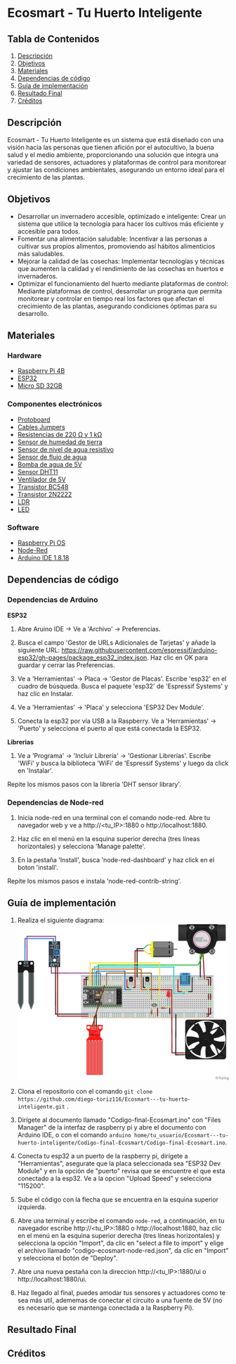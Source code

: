 # Ecosmart - Tu Huerto Inteligente

## Tabla de Contenidos
1. [Descripción](#descripción)
2. [Objetivos](#objetivos)
3. [Materiales](#materiales)
4. [Dependencias de código](#dependencias-de-código)
5. [Guía de implementación](#guía-de-implementación)
6. [Resultado Final](#resultado-final)
7. [Créditos](#créditos)

## Descripción
Ecosmart - Tu Huerto Inteligente es un sistema que está diseñado con una visión hacia las personas que tienen afición por el autocultivo, la buena salud y el medio ambiente, proporcionando una solución que integra una variedad de sensores, actuadores y plataformas de control para monitorear y ajustar las condiciones ambientales, asegurando un entorno ideal para el crecimiento de las plantas.

## Objetivos
- Desarrollar un invernadero accesible, optimizado e inteligente: Crear un sistema que utilice la tecnología para hacer los cultivos más eficiente y accesible para todos.
- Fomentar una alimentación saludable: Incentivar a las personas a cultivar sus propios alimentos, promoviendo así hábitos alimenticios más saludables.
- Mejorar la calidad de las cosechas: Implementar tecnologías y técnicas que aumenten la calidad y el rendimiento de las cosechas en huertos e invernaderos.
- Optimizar el funcionamiento del huerto mediante plataformas de control: Mediante plataformas de control, desarrollar un programa que permita monitorear y controlar en tiempo real los factores que afectan el crecimiento de las plantas, asegurando condiciones óptimas para su desarrollo.

## Materiales
### Hardware
- [Raspberry Pi 4B](https://www.raspberrypi.com/products/raspberry-pi-4-model-b/)
- [ESP32](https://todomaker.com/blog/conociendo-al-esp32/)
- [Micro SD 32GB](https://muytecnologicos.com/diccionario-tecnologico/tarjeta-microsd)
### Componentes electrónicos
- [Protoboard](https://portalacademico.cch.unam.mx/cibernetica1/implementacion-de-circuitos-logicos/tableta-protoboard)
- [Cables Jumpers](https://www.hwlibre.com/cable-jumper/)
- [Resistencias de 220 Ω y 1 kΩ](arduino.cc/en/software)
- [Sensor de humedad de tierra](https://www.330ohms.com/products/sensor-de-humedad-en-tierra-1)
- [Sensor de nivel de agua resistivo](https://www.tostatronic.com/product/sensor-de-nivel-de-agua-para-arduino/?gad_source=1&gclid=CjwKCAjw2Je1BhAgEiwAp3KY7z6wg0eJ8fREsY57eyAPW9IIW6BBdSjvqXGnEmjgDpXtGdkoaXtTJxoC2kwQAvD_BwE)
- [Sensor de flujo de agua](https://naylampmechatronics.com/blog/47_tutorial-sensor-de-flujo-de-agua.html)
- [Bomba de agua de 5V](https://sonrobots.com/producto/bomba-de-agua-sumergible-5v/)
- [Sensor DHT11](https://components101.com/sensors/dht11-temperature-sensor)
- [Ventilador de 5V](https://www.330ohms.com/products/ventilador-5v-para-raspberry-pi-3)
- [Transistor BC548](https://www.inventable.eu/2017/07/09/transistor-bc548/)
- [Transistor 2N2222](https://descubrearduino.com/2n2222-todo-lo-que-necesitas-saber-sobre-este-transitor/)
- [LDR](https://www.tecnosalva.com/que-es-y-como-funciona-una-ldr/)
- [LED](https://www.ledtecnologia.com/que-es-un-led/)
  
### Software
- [Raspberry Pi OS](https://www.raspberrypi.com/software/)
- [Node-Red](https://nodered.org/)
- [Arduino IDE 1.8.18](https://www.ceac.es/blog/que-es-el-ide-de-arduino-en-robotica)
  
## Dependencias de código
### Dependencias de Arduino
**ESP32**
1. Abre Aruino IDE -> Ve a 'Archivo' -> Preferencias.

2. Busca el campo 'Gestor de URLs Adicionales de Tarjetas' y añade la siguiente URL: https://raw.githubusercontent.com/espressif/arduino-esp32/gh-pages/package_esp32_index.json. Haz clic en OK para guardar y cerrar las Preferencias.

3. Ve a 'Herramientas' -> Placa -> 'Gestor de Placas'. Escribe 'esp32' en el cuadro de búsqueda. Busca el paquete 'esp32' de 'Espressif Systems' y haz clic en Instalar.

4. Ve a 'Herramientas' -> 'Placa' y selecciona 'ESP32 Dev Module'.

5. Conecta la esp32 por vía USB a la Raspberry. Ve a 'Herramientas' -> 'Puerto' y selecciona el puerto al que está conectada la ESP32.

**Librerias**

1. Ve a 'Programa' -> 'Incluir Librería' -> 'Gestionar Librerías'. Escribe 'WiFi' y busca la biblioteca 'WiFi' de 'Espressif Systems' y luego da click en 'Instalar'.

Repite los mismos pasos con la librería 'DHT sensor library'.

### Dependencias de Node-red

1. Inicia node-red en una terminal con el comando node-red. Abre tu navegador web y ve a http://<tu_IP>:1880 o http://localhost:1880.

2. Haz clic en el menú en la esquina superior derecha (tres líneas horizontales) y selecciona 'Manage palette'. 

3. En la pestaña 'Install', busca 'node-red-dashboard' y haz click en el boton 'install'.

Repite los mismos pasos e instala 'node-red-contrib-string'.


## Guía de implementación
1. Realiza el siguiente diagrama:
![Diagrama - Ecosmart](https://github.com/diego-toriz116/Ecosmart---tu-huerto-inteligente/raw/main/imagenes/Ecosmart-Diagrama.jpg)

2. Clona el repositorio con el comando  ```git clone https://github.com/diego-toriz116/Ecosmart---tu-huerto-inteligente.git``` .
3. Dirígete al documento llamado "Codigo-final-Ecosmart.ino" con "Files Manager" de la interfaz de raspberry pi y abre el documento con Arduino IDE, o con el comando  ```arduino home/tu_usuario/Ecosmart---tu-huerto-inteligente/Codigo-final-Ecosmart/Codigo-final-Ecosmart.ino```.
4. Conecta tu esp32 a un puerto de la raspberry pi, dirígete a "Herramientas", asegurate que la placa seleccionada sea "ESP32 Dev Module" y en la opción de "puerto" revisa que se encuentre el que esta conectado a la esp32. Ve a la opcion "Upload Speed" y selecciona "115200".
5. Sube el código con la flecha que se encuentra en la esquina superior izquierda.
6. Abre una terminal y escribe el comando  ```node-red```, a continuación, en tu navegador escribe http://<tu_IP>:1880 o http://localhost:1880, haz clic en el menú en la esquina superior derecha (tres líneas horizontales) y selecciona la opción "Import", da clic en "select a file to import" y elige el archivo llamado "codigo-ecosmart-node-red.json", da clic en "Import" y selecciona el botón de "Deploy".
7. Abre una nueva pestaña con la direccion http://<tu_IP>:1880/ui o http://localhost:1880/ui.
8. Haz llegado al final, puedes amodar tus sensores y actuadores como te sea más util, adememas de conectar el circuito a una fuente de 5V (no es necesario que se mantenga conectada a la Raspberry Pi).

## Resultado Final


## Créditos






